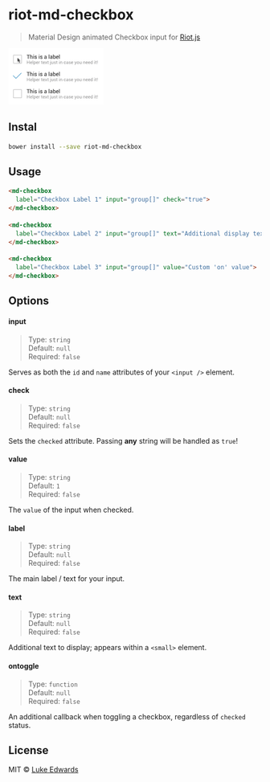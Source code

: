 # riot-md-checkbox

> Material Design animated Checkbox input for [Riot.js](https://github.com/riot/riot)

![md-checkbox](https://github.com/lukeed/md-checkbox/blob/master/demo.gif)

## Instal

```bash
bower install --save riot-md-checkbox
```

## Usage

```html
<md-checkbox
  label="Checkbox Label 1" input="group[]" check="true">
</md-checkbox>

<md-checkbox
  label="Checkbox Label 2" input="group[]" text="Additional display text.">
</md-checkbox>

<md-checkbox
  label="Checkbox Label 3" input="group[]" value="Custom 'on' value">
</md-checkbox>
```


## Options

#### input

> Type: `string` <br>
> Default: `null` <br>
> Required: `false`

Serves as both the `id` and `name` attributes of your `<input />` element.

#### check

> Type: `string` <br>
> Default: `null` <br>
> Required: `false`

Sets the `checked` attribute. Passing **any** string will be handled as `true`!

#### value

> Type: `string` <br>
> Default: `1` <br>
> Required: `false`

The `value` of the input when checked.

#### label

> Type: `string` <br>
> Default: `null` <br>
> Required: `false`

The main label / text for your input.

#### text

> Type: `string` <br>
> Default: `null` <br>
> Required: `false`

Additional text to display; appears within a `<small>` element.

#### ontoggle

> Type: `function` <br>
> Default: `null` <br>
> Required: `false`

An additional callback when toggling a checkbox, regardless of `checked` status.

## License

MIT © [Luke Edwards](https://lukeed.com)

